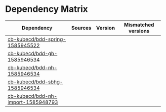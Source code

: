 # Dependency Matrix

Dependency | Sources | Version | Mismatched versions
---------- | ------- | ------- | -------------------
[cb-kubecd/bdd-spring-1585945522](https://github.com/cb-kubecd/bdd-spring-1585945522.git) |  | []() | 
[cb-kubecd/bdd-gh-1585946534](https://github.com/cb-kubecd/bdd-gh-1585946534.git) |  | []() | 
[cb-kubecd/bdd-nh-1585946534](https://github.com/cb-kubecd/bdd-nh-1585946534.git) |  | []() | 
[cb-kubecd/bdd-sbhg-1585946534](https://github.com/cb-kubecd/bdd-sbhg-1585946534.git) |  | []() | 
[cb-kubecd/bdd-nh-import-1585948793](https://github.com/cb-kubecd/bdd-nh-import-1585948793.git) |  | []() | 
